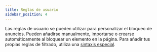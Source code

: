 ```yaml
---
title: Reglas de usuario
sidebar_position: 4
---
```


Las reglas de usuario se pueden utilizar para personalizar el bloqueo de anuncios. Pueden añadirse manualmente, importarse o crearse automáticamente al bloquear un elemento en la página. Para añadir tus propias reglas de filtrado, utiliza una [sintaxis especial](/general/ad-filtering/create-own-filters).
